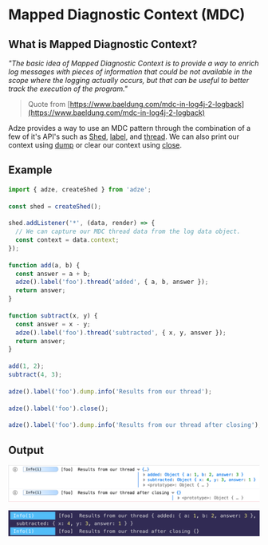 # Mapped Diagnostic Context (MDC)

## What is Mapped Diagnostic Context?

_"The basic idea of Mapped Diagnostic Context is to provide a way to enrich log messages with pieces of information that could be not available in the scope where the logging actually occurs, but that can be useful to better track the execution of the program."_

> Quote from [https://www.baeldung.com/mdc-in-log4j-2-logback](https://www.baeldung.com/mdc-in-log4j-2-logback)

Adze provides a way to use an MDC pattern through the combination of a few of it's API's such as [Shed](shed-concepts.md), [label](modifiers.md#label), and [thread](other-terminators.md#thread). We can also print our context using [dump](modifiers.md#dump) or clear our context using [close](modifiers.md#close).

## Example

```javascript
import { adze, createShed } from 'adze';

const shed = createShed();

shed.addListener('*', (data, render) => {
  // We can capture our MDC thread data from the log data object.
  const context = data.context;
});

function add(a, b) {
  const answer = a + b;
  adze().label('foo').thread('added', { a, b, answer });
  return answer;
}

function subtract(x, y) {
  const answer = x - y;
  adze().label('foo').thread('subtracted', { x, y, answer });
  return answer;
}

add(1, 2);
subtract(4, 3);

adze().label('foo').dump.info('Results from our thread');

adze().label('foo').close();

adze().label('foo').dump.info('Results from our thread after closing');
```

## Output

![close example output](./examples/close-example.png)

![close example output in the terminal](./examples/close-terminal-example.png)
